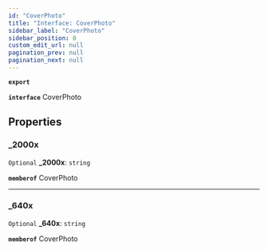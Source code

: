 ```yaml
---
id: "CoverPhoto"
title: "Interface: CoverPhoto"
sidebar_label: "CoverPhoto"
sidebar_position: 0
custom_edit_url: null
pagination_prev: null
pagination_next: null
---
```


**`export`**

**`interface`** CoverPhoto

## Properties

### \_2000x

 `Optional` **\_2000x**: `string`

**`memberof`** CoverPhoto

___

### \_640x

 `Optional` **\_640x**: `string`

**`memberof`** CoverPhoto
